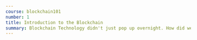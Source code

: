 ```yaml
---
course: blockchain101
number: 1
title: Introduction to the Blockchain
summary: Blockchain Technology didn't just pop up overnight. How did we get here?
---    
```


